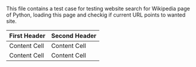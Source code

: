 This file contains a test case for testing website search for Wikipedia page of Python, loading this page and checkig if current URL points to wanted site.


| First Header  | Second Header |
| ------------- | ------------- |
| Content Cell  | Content Cell  |
| Content Cell  | Content Cell  |
